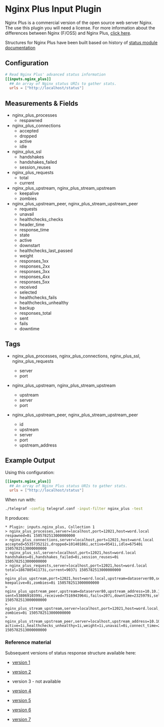 # Nginx Plus Input Plugin

Nginx Plus is a commercial version of the open source web server Nginx. The use this plugin you will need a license. For more information about the differences between Nginx (F/OSS) and Nginx Plus, [click here](https://www.nginx.com/blog/whats-difference-nginx-foss-nginx-plus/).

Structures for Nginx Plus have been built based on history of
[status module documentation](http://nginx.org/en/docs/http/ngx_http_status_module.html)

## Configuration

```toml
# Read Nginx Plus' advanced status information
[[inputs.nginx_plus]]
  ## An array of Nginx status URIs to gather stats.
  urls = ["http://localhost/status"]
```

## Measurements & Fields

- nginx_plus_processes
  - respawned
- nginx_plus_connections
  - accepted
  - dropped
  - active
  - idle
- nginx_plus_ssl
  - handshakes
  - handshakes_failed
  - session_reuses
- nginx_plus_requests
  - total
  - current
- nginx_plus_upstream, nginx_plus_stream_upstream
  - keepalive
  - zombies
- nginx_plus_upstream_peer, nginx_plus_stream_upstream_peer
  - requests
  - unavail
  - healthchecks_checks
  - header_time
  - response_time
  - state
  - active
  - downstart
  - healthchecks_last_passed
  - weight
  - responses_1xx
  - responses_2xx
  - responses_3xx
  - responses_4xx
  - responses_5xx
  - received
  - selected
  - healthchecks_fails
  - healthchecks_unhealthy
  - backup
  - responses_total
  - sent
  - fails
  - downtime

## Tags

- nginx_plus_processes, nginx_plus_connections, nginx_plus_ssl, nginx_plus_requests
  - server
  - port

- nginx_plus_upstream, nginx_plus_stream_upstream
  - upstream
  - server
  - port

- nginx_plus_upstream_peer, nginx_plus_stream_upstream_peer
  - id
  - upstream
  - server
  - port
  - upstream_address

## Example Output

Using this configuration:

```toml
[[inputs.nginx_plus]]
  ## An array of Nginx Plus status URIs to gather stats.
  urls = ["http://localhost/status"]
```

When run with:

```sh
./telegraf -config telegraf.conf -input-filter nginx_plus -test
```

It produces:

```text
* Plugin: inputs.nginx_plus, Collection 1
> nginx_plus_processes,server=localhost,port=12021,host=word.local respawned=0i 1505782513000000000
> nginx_plus_connections,server=localhost,port=12021,host=word.local accepted=5535735212i,dropped=10140186i,active=9541i,idle=67540i 1505782513000000000
> nginx_plus_ssl,server=localhost,port=12021,host=word.local handshakes=0i,handshakes_failed=0i,session_reuses=0i 1505782513000000000
> nginx_plus_requests,server=localhost,port=12021,host=word.local total=186780541173i,current=9037i 1505782513000000000
> nginx_plus_upstream,port=12021,host=word.local,upstream=dataserver80,server=localhost keepalive=0i,zombies=0i 1505782513000000000
> nginx_plus_upstream_peer,upstream=dataserver80,upstream_address=10.10.102.181:80,id=0,server=localhost,port=12021,host=word.local sent=53806910399i,received=7516943964i,fails=207i,downtime=2325979i,selected=1505782512000i,backup=false,active=6i,responses_4xx=6935i,header_time=80i,response_time=80i,healthchecks_last_passed=true,responses_1xx=0i,responses_2xx=36299890i,responses_5xx=360450i,responses_total=36667275i,unavail=154i,downstart=0i,state="up",requests=36673741i,responses_3xx=0i,healthchecks_unhealthy=5i,weight=1i,healthchecks_checks=177209i,healthchecks_fails=29i 1505782513000000000
> nginx_plus_stream_upstream,server=localhost,port=12021,host=word.local,upstream=dataserver443 zombies=0i 1505782513000000000
> nginx_plus_stream_upstream_peer,server=localhost,upstream_address=10.10.102.181:443,id=0,port=12021,host=word.local,upstream=dataserver443 active=1i,healthchecks_unhealthy=1i,weight=1i,unavail=0i,connect_time=24i,first_byte_time=78i,healthchecks_last_passed=true,state="up",sent=4457713140i,received=698065272i,fails=0i,healthchecks_checks=178421i,downstart=0i,selected=1505782512000i,response_time=5156i,backup=false,connections=56251i,healthchecks_fails=20i,downtime=391017i 1505782513000000000
```

### Reference material

Subsequent versions of status response structure available here:

- [version 1](http://web.archive.org/web/20130805111222/http://nginx.org/en/docs/http/ngx_http_status_module.html)

- [version 2](http://web.archive.org/web/20131218101504/http://nginx.org/en/docs/http/ngx_http_status_module.html)

- version 3 - not available

- [version 4](http://web.archive.org/web/20141218170938/http://nginx.org/en/docs/http/ngx_http_status_module.html)

- [version 5](http://web.archive.org/web/20150414043916/http://nginx.org/en/docs/http/ngx_http_status_module.html)

- [version 6](http://web.archive.org/web/20150918163811/http://nginx.org/en/docs/http/ngx_http_status_module.html)

- [version 7](http://web.archive.org/web/20161107221028/http://nginx.org/en/docs/http/ngx_http_status_module.html)
